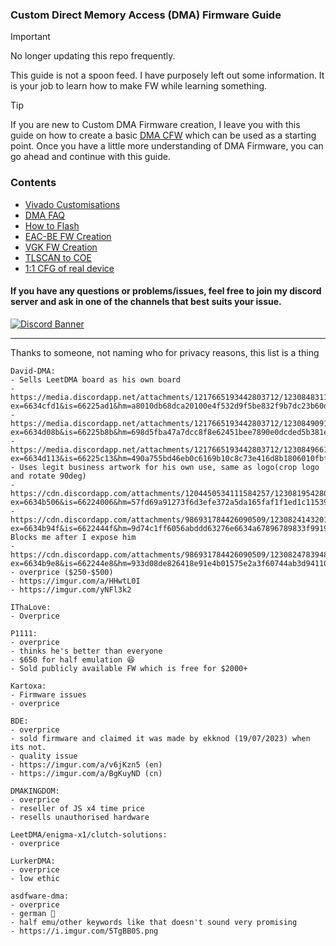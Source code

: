 ### Custom Direct Memory Access (DMA) Firmware Guide

> [!IMPORTANT]
> No longer updating this repo frequently.
> 
> This guide is not a spoon feed. I have purposely left out some information. It is your job to learn how to make FW while learning something.


> [!TIP]
> If you are new to Custom DMA Firmware creation, I leave you with this guide on how to create a basic [DMA CFW](https://github.com/Silverr12/DMA-CFW-Guide) which can be used as a starting point. Once you have a little more understanding of DMA Firmware, you can go ahead and continue with this guide.

### Contents
- [Vivado Customisations](https://github.com/Rakeshmonkee/DMA/tree/main/Vivado%20Customisations)
- [DMA FAQ](https://github.com/Rakeshmonkee/DMA/blob/main/DMA%20FAQ.md)
- [How to Flash](https://github.com/Rakeshmonkee/DMA/tree/main/How%20to%20Flash)
- [EAC-BE FW Creation](https://github.com/Rakeshmonkee/DMA/tree/main/EAC-BE%20FW%20Creation)
- [VGK FW Creation](https://github.com/Rakeshmonkee/DMA/tree/main/VGK%20FW%20Creation)
- [TLSCAN to COE](https://github.com/Rakeshmonkee/DMA/tree/main/.tlscan%20to%20.coe)
- [1:1 CFG of real device](https://github.com/Rakeshmonkee/DMA/tree/main/1%3A1%20CFG%20of%20real%20device)

#### If you have any questions or problems/issues, feel free to join my discord server and ask in one of the channels that best suits your issue.

[![Discord Banner](https://discord.com/api/guilds/1201428101964513300/widget.png?style=banner2)](https://discord.gg/4kSWZsexvq)

------------------------

Thanks to someone, not naming who for privacy reasons, this list is a thing

```
David-DMA:
- Sells LeetDMA board as his own board
- https://media.discordapp.net/attachments/1217665193442803712/1230848311284727869/IMG_4959.png.jpg?ex=6634cfd1&is=66225ad1&hm=a8010db68dca20100e4f532d9f5be832f9b7dc23b60d06cbe6119b0184c2921d&=&format=webp&width=823&height=617
- https://media.discordapp.net/attachments/1217665193442803712/1230849091223687178/image.png?ex=6634d08b&is=66225b8b&hm=698d5fba47a7dcc8f8e62451bee7890e0dcded5b381eec409f4bf0784208cb89&=&format=webp&quality=lossless&width=588&height=617
- https://media.discordapp.net/attachments/1217665193442803712/1230849661758341132/image.png?ex=6634d113&is=66225c13&hm=490a755bd46eb0c6169b10c8c73e416d8b1806010fbf069cdf622bec0da8e792&=&format=webp&quality=lossless&width=338&height=350
- Uses legit business artwork for his own use, same as logo(crop logo and rotate 90deg)
- https://cdn.discordapp.com/attachments/1204450534111584257/1230819542809444412/image.png?ex=6634b506&is=66224006&hm=57fd69a91273f6d3efe372a5da165faf1f1ed1c11539f9cf3d31af0541e925a9&
- https://cdn.discordapp.com/attachments/986931784426090509/1230824143201505371/image.png?ex=6634b94f&is=6622444f&hm=9d74c1ff6056abddd63276e6634a67896789833f9919723d3cd2b917f97ec84f&
Blocks me after I expose him
- https://cdn.discordapp.com/attachments/986931784426090509/1230824783948677140/image.png?ex=6634b9e8&is=662244e8&hm=933d08de826418e91e4b01575e2a3f60744ab3d94110286db7d2a8b1c6bb5680&
- overprice ($250-$500)
- https://imgur.com/a/HHwtL0I
- https://imgur.com/yNFl3k2

IThaLove:
- Overprice

P1111:
- overprice 
- thinks he's better than everyone
- $650 for half emulation 😆
- Sold publicly available FW which is free for $2000+

Kartoxa:
- Firmware issues
- overprice

BDE:
- overprice
- sold firmware and claimed it was made by ekknod (19/07/2023) when its not.
- quality issue
- https://imgur.com/a/v6jKzn5 (en)
- https://imgur.com/a/BgKuyND (cn)

DMAKINGDOM:
- overprice
- reseller of JS x4 time price 
- resells unauthorised hardware

LeetDMA/enigma-x1/clutch-solutions:
- overprice

LurkerDMA:
- overprice
- low ethic 

asdfware-dma:
- overprice 
- german 🐶 
- half emu/other keywords like that doesn't sound very promising
- https://i.imgur.com/5TgBB0S.png
```
